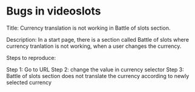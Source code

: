 # Bugs in videoslots

Title: Currency translation is not working in Battle of slots section.

Description: In a start page, there is a section called Battle of slots where currency tranlation is not working, when a user changes the currency.

Steps to reproduce:

Step 1: Go to URL 
Step 2: change the value in currency selector
Step 3: Battle of slots section does not translate the currency according to newly selected currency
